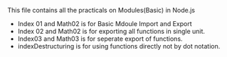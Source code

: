 This file contains all the practicals on Modules(Basic) in Node.js

- Index 01 and Math02 is for Basic Mdoule Import and Export
- Index 02 and Math02 is for exporting all functions in single unit.
- Index03 and Math03 is for seperate export of functions.
- indexDestructuring is for using functions directly not by dot notation.

